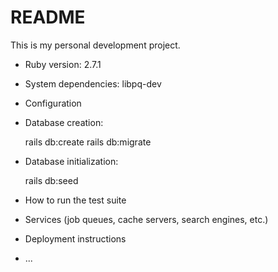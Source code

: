 # README

This is my personal development project.

* Ruby version: 2.7.1

* System dependencies: libpq-dev

* Configuration

* Database creation:

    rails db:create
    rails db:migrate

* Database initialization:

    rails db:seed

* How to run the test suite

* Services (job queues, cache servers, search engines, etc.)

* Deployment instructions

* ...
